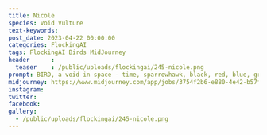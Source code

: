 ```yaml
---
title: Nicole
species: Void Vulture
text-keywords: 
post_date: 2023-04-22 00:00:00
categories: FlockingAI
tags: FlockingAI Birds MidJourney 
header      :
  teaser    : /public/uploads/flockingai/245-nicole.png
prompt: BIRD, a void in space - time, sparrowhawk, black, red, blue, green, yellow, drippy, strange, abstract surrealism,
midjourney: https://www.midjourney.com/app/jobs/3754f2b6-e880-4e42-b57f-947ef0c7c3a4
instagram: 
twitter: 
facebook: 
gallery: 
  - /public/uploads/flockingai/245-nicole.png
---
```


